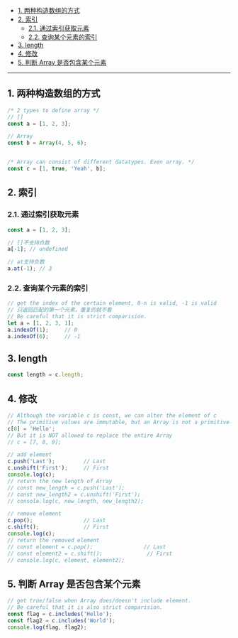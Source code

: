 - [1. 两种构造数组的方式](#1-两种构造数组的方式)
- [2. 索引](#2-索引)
  - [2.1. 通过索引获取元素](#21-通过索引获取元素)
  - [2.2. 查询某个元素的索引](#22-查询某个元素的索引)
- [3. length](#3-length)
- [4. 修改](#4-修改)
- [5. 判断 Array 是否包含某个元素](#5-判断-array-是否包含某个元素)


---
## 1. 两种构造数组的方式

```js
/* 2 types to define array */
// []
const a = [1, 2, 3];

// Array
const b = Array(4, 5, 6);


/* Array can consist of different datatypes. Even array. */
const c = [1, true, 'Yeah', b];
```

## 2. 索引

### 2.1. 通过索引获取元素
```js
const a = [1, 2, 3];

// []不支持负数
a[-1]; // undefined

// at支持负数
a.at(-1); // 3
```
### 2.2. 查询某个元素的索引
```js
// get the index of the certain element, 0-n is valid, -1 is valid
// 只返回匹配的第一个元素，重复的就不看
// Be careful that it is strict comparision.
let a = [1, 2, 3, 1];
a.indexOf(1);     // 0
a.indexOf(6);     // -1
```

## 3. length

```js
const length = c.length;
```

## 4. 修改
```js
// Although the variable c is const, we can alter the element of c
// The primitive values are immutable, but an Array is not a primitive value.
c[0] = 'Hello';
// But it is NOT allowed to replace the entire Array
// c = [7, 8, 9];
```
```js
// add element
c.push('Last');         // Last
c.unshift('First');     // First
console.log(c);
// return the new length of Array
// const new_length = c.push('Last');
// const new_length2 = c.unshift('First');
// console.log(c, new_length, new_length2);

// remove element
c.pop();                // Last
c.shift();              // First
console.log(c);
// return the removed element
// const element = c.pop();                // Last
// const element2 = c.shift();              // First
// console.log(c, element, element2);
```

## 5. 判断 Array 是否包含某个元素
```js
// get true/false when Array does/doesn't include element.
// Be careful that it is also strict comparision.
const flag = c.includes('Hello');
const flag2 = c.includes('World');
console.log(flag, flag2);
```